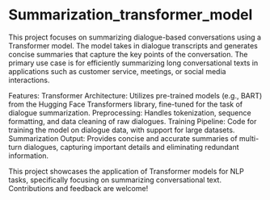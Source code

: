 # Summarization_transformer_model
This project focuses on summarizing dialogue-based conversations using a Transformer model. The model takes in dialogue transcripts and generates concise summaries that capture the key points of the conversation. The primary use case is for efficiently summarizing long conversational texts in applications such as customer service, meetings, or social media interactions.

Features:
Transformer Architecture: Utilizes pre-trained models (e.g., BART) from the Hugging Face Transformers library, fine-tuned for the task of dialogue summarization.
Preprocessing: Handles tokenization, sequence formatting, and data cleaning of raw dialogues.
Training Pipeline: Code for training the model on dialogue data, with support for large datasets.
Summarization Output: Provides concise and accurate summaries of multi-turn dialogues, capturing important details and eliminating redundant information.

This project showcases the application of Transformer models for NLP tasks, specifically focusing on summarizing conversational text. Contributions and feedback are welcome!
